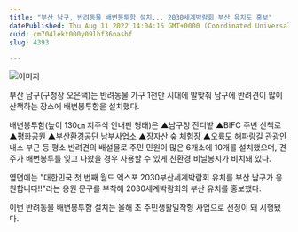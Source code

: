 ```yaml
---
title: "부산 남구, 반려동물 배변봉투함 설치... 2030세계박람회 부산 유치도 홍보"
datePublished: Thu Aug 11 2022 14:04:16 GMT+0000 (Coordinated Universal Time)
cuid: cm704lekt000y09lbf36nasbf
slug: 4393

---
```



![이미지](https://cdn.hashnode.com/res/hashnode/image/upload/v1739256801731/dcc33014-ee9a-41e5-b79b-b02c1d843ebd.jpeg)

부산 남구(구청장 오은택)는 반려동물 가구 1천만 시대에 발맞춰 남구에 반려견이 많이 산책하는 장소에 배변봉투함을 설치했다.

배변봉투함(높이 130㎝ 지주식 안내판 형태)은 ▲남구청 잔디밭 ▲BIFC 주변 산책로 ▲평화공원 ▲부산환경공단 남부사업소 ▲장자산 숲 체험장 ▲오륙도 해파랑길 관광안내소 부근 등 평소 반려견의 배설물로 주민 민원이 많은 6개소에 10개를 설치했으며, 견주가 배변봉투를 잊고 나왔을 경우 사용할 수 있게 친환경 비닐봉지가 비치돼 있다.

옆면에는 "대한민국 첫 번째 월드 엑스포 2030부산세계박람회 유치를 부산 남구가 응원합니다!!"라는 응원 문구를 부착해 2030세계박람회의 부산 유치를 홍보했다.

이번 반려동물 배변봉투함 설치는 올해 초 주민생활밀착형 사업으로 선정이 돼 시행됐다.